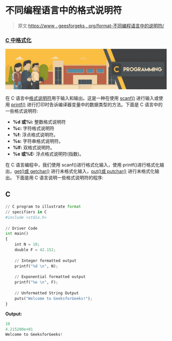 # 不同编程语言中的格式说明符

> 原文:[https://www . geesforgeks . org/format-不同编程语言中的说明符/](https://www.geeksforgeeks.org/format-specifiers-in-different-programming-languages/)

### [<u>C 中格式化</u>](https://www.geeksforgeeks.org/format-specifiers-in-c/)

[![](img/91d990eefe975ae7c340db2d4edf6ffb.png)](https://media.geeksforgeeks.org/wp-content/uploads/20200519122152/CProgramming.png)

在 C 语言中[格式说明符](https://www.geeksforgeeks.org/format-specifiers-in-c/)用于输入和输出。这是一种在使用 [scanf()](https://www.geeksforgeeks.org/scanf-and-fscanf-in-c-simple-yet-poweful/) 进行输入或使用 [printf()](https://www.geeksforgeeks.org/return-values-of-printf-and-scanf-in-c-cpp/) 进行打印时告诉编译器变量中的数据类型的方法。下面是 C 语言中的一些格式说明符:

*   **%d 或%i:** 整数格式说明符
*   **%c:** 字符格式说明符
*   **%f:** 浮点格式说明符。
*   **%s:** 字符串格式说明符。
*   **%lf:** 双格式说明符。
*   **%e 或%E:** 浮点格式说明符(指数)。

在 C 语言编程中，我们使用 scanf()进行格式化输入，使用 printf()进行格式化输出，[get()或 getchar()](https://www.geeksforgeeks.org/difference-getchar-getch-getc-getche/) 进行未格式化输入，[put()或 putchar()](https://www.geeksforgeeks.org/putchar-function-in-c/) 进行未格式化输出。
下面是用 C 语言说明一些格式说明符的程序:

## C

```py
// C program to illustrate format
// specifiers in C
#include <stdio.h>

// Driver Code
int main()
{
    int N = 10;
    double F = 42.152;

    // Integer formatted output
    printf("%d \n", N);

    // Exponential formatted output
    printf("%e \n", F);

    // Unformatted String Output
    puts("Welcome to GeeksforGeeks!");
}
```

**Output:** 

```py
10 
4.215200e+01 
Welcome to GeeksforGeeks!
```